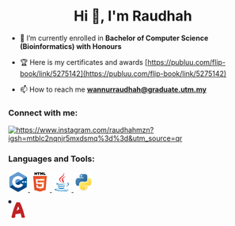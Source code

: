 <h1 align="center">Hi 👋, I'm Raudhah</h1>

- 🔭 I’m currently enrolled in **Bachelor of Computer Science (Bioinformatics) with Honours**

- 🏆 Here is my certificates and awards [https://publuu.com/flip-book/link/5275142](https://publuu.com/flip-book/link/5275142)

- 📫 How to reach me **wannurraudhah@graduate.utm.my**

<h3 align="left">Connect with me:</h3>
<p align="left">
<a href="https://instagram.com/https://www.instagram.com/raudhahmzn?igsh=mtblc2nqnjr5mxdsmq%3d%3d&utm_source=qr" target="blank"><img align="center" src="https://raw.githubusercontent.com/rahuldkjain/github-profile-readme-generator/master/src/images/icons/Social/instagram.svg" alt="https://www.instagram.com/raudhahmzn?igsh=mtblc2nqnjr5mxdsmq%3d%3d&utm_source=qr" height="30" width="40" /></a>
</p>

<h3 align="left">Languages and Tools:</h3>
<p align="left"> <a href="https://www.w3schools.com/cpp/" target="_blank" rel="noreferrer"> <img src="https://raw.githubusercontent.com/devicons/devicon/master/icons/cplusplus/cplusplus-original.svg" alt="cplusplus" width="40" height="40"/> </a> <a href="https://www.w3.org/html/" target="_blank" rel="noreferrer"> <img src="https://raw.githubusercontent.com/devicons/devicon/master/icons/html5/html5-original-wordmark.svg" alt="html5" width="40" height="40"/> </a> <a href="https://www.java.com" target="_blank" rel="noreferrer"> <img src="https://raw.githubusercontent.com/devicons/devicon/master/icons/java/java-original.svg" alt="java" width="40" height="40"/> </a> <a href="https://www.python.org" target="_blank" rel="noreferrer"> <img src="https://raw.githubusercontent.com/devicons/devicon/master/icons/python/python-original.svg" alt="python" width="40" height="40"/> </a> </p>
<svg xmlns="http://www.w3.org/2000/svg" width="40" height="40" fill="none" viewBox="0 0 256 256"><rect width="40" height="40" fill="#242938" rx="60"/><path fill="#BF2223" d="M105.96 27.0236L148.381 27C157.992 43.9228 166.095 61.758 173.005 80.0567C175.769 86.8552 178.562 93.6537 180.804 100.666C184.16 110.937 188.391 120.87 191.6 131.2C197.904 152.942 203.474 174.913 209.073 196.861C211.161 205.602 214.052 214.1 215.934 222.893C212.966 223.9 209.983 224.872 207.021 225.909C203.693 227.013 200.16 226.902 196.712 227.211C191.776 227.712 186.819 228.035 181.876 228.477L169.973 219.913C169.43 215.961 169.515 211.922 168.802 207.986C166.779 195.367 163.605 182.977 159.995 170.756L93.8099 180.343C93.3162 183.117 92.8015 185.898 92.3008 188.679C90.0867 198.538 90.6437 208.751 90.0514 218.794L74.933 228.529C73.9599 229.308 72.6906 228.881 71.5835 228.867C67.8463 228.477 64.0878 228.492 60.3647 228.021C56.571 227.528 52.5093 228.234 48.9624 226.439C45.9938 224.997 42.9334 223.761 40 222.238C43.3777 205.484 47.8695 188.996 52.2484 172.5C57.6569 151.92 64.1302 131.664 70.7938 111.497C80.13 82.3451 91.9906 54.0768 105.96 27.0223V27.0236ZM124.343 86.4214C118.836 103.094 112.461 119.428 106.566 135.954L141.767 115.72C138.34 105.75 134.885 95.7952 131.26 85.9063C130.57 84.2361 129.878 82.0803 127.974 81.6094C125.711 81.889 125.048 84.5452 124.343 86.4214V86.4214Z"/></svg>
